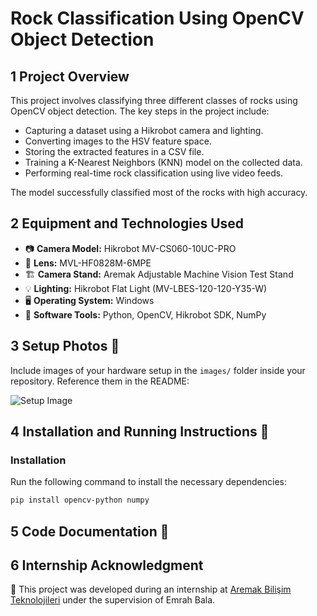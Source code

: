 # Rock Classification Using OpenCV Object Detection

## 1 Project Overview

This project involves classifying three different classes of rocks using OpenCV object detection. The key steps in the project include:

- Capturing a dataset using a Hikrobot camera and lighting.
- Converting images to the HSV feature space.
- Storing the extracted features in a CSV file.
- Training a K-Nearest Neighbors (KNN) model on the collected data.
- Performing real-time rock classification using live video feeds.

The model successfully classified most of the rocks with high accuracy.

## 2 Equipment and Technologies Used

- 📷 **Camera Model:** Hikrobot MV-CS060-10UC-PRO
- 🔬 **Lens:** MVL-HF0828M-6MPE
- 🏗 **Camera Stand:** Aremak Adjustable Machine Vision Test Stand
- 💡 **Lighting:** Hikrobot Flat Light (MV-LBES-120-120-Y35-W)
- 🖥️ **Operating System:** Windows
- 🔧 **Software Tools:** Python, OpenCV, Hikrobot SDK, NumPy

## 3 Setup Photos 📸

Include images of your hardware setup in the `images/` folder inside your repository. Reference them in the README:

![Setup Image](images/my-setup.jpg)

## 4 Installation and Running Instructions 🚀

### Installation

Run the following command to install the necessary dependencies:

```bash
pip install opencv-python numpy
```

## 5 Code Documentation 📜

## 6 Internship Acknowledgment 

🏢 This project was developed during an internship at [Aremak Bilişim Teknolojileri](https://www.aremak.com.tr) under the supervision of Emrah Bala.

